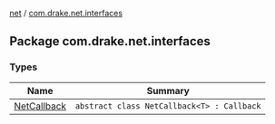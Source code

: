 [net](../index.md) / [com.drake.net.interfaces](./index.md)

## Package com.drake.net.interfaces

### Types

| Name | Summary |
|---|---|
| [NetCallback](-net-callback/index.md) | `abstract class NetCallback<T> : Callback` |
